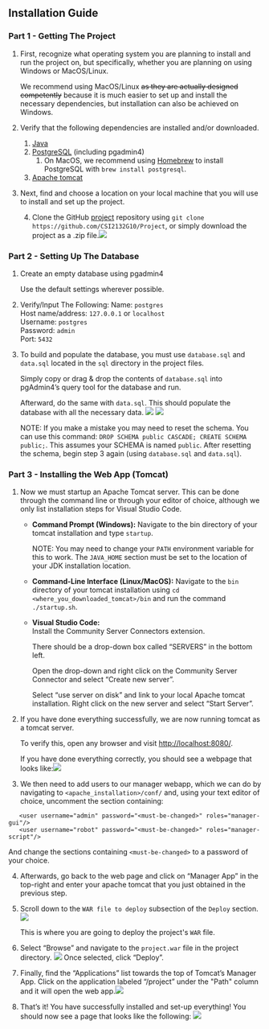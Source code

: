 ## Installation Guide
### Part 1 - Getting The Project
1. First, recognize what operating system you are planning to install and run the project on, but specifically, whether you are planning on using Windows or MacOS/Linux.
   
   We recommend using MacOS/Linux ~~as they are actually designed competently~~ because it is much easier to set up and install the necessary dependencies, but installation can also be achieved on Windows.
2. Verify that the following dependencies are installed and/or downloaded.
	1. [Java](https://www.java.com/en/download/help/download_options.html)
	2. [PostgreSQL](https://www.postgresql.org/download/) (including pgadmin4)
		1. On MacOS, we recommend using [Homebrew](https://brew.sh/) to install PostgreSQL with `brew install postgresql`.
	3. [Apache tomcat](https://tomcat.apache.org/download-10.cgi)
3. Next, find and choose a location on your local machine that you will use to install and set up the project. 
   
   4. Clone the GitHub [project](https://github.com/CSI2132G10/Project) repository using `git clone https://github.com/CSI2132G10/Project`, or simply download the project as a .zip file.![](https://lh7-us.googleusercontent.com/WpNtDpE_I48jbKId4C84Pe623oU_leACiNVJw5Fjjid88qR1LpLK9x5oZgyKtHpaIPHfFm9RVku2v-ILT6WCXQY4YMP6JrKlMNnfwxaxWvsBtwq3_MkJro6KHolGyjorJGcDwrnkDYH9zK0ex8CU9C0)
   
### Part 2 - Setting Up The Database
1. Create an empty database using pgadmin4  
   
   Use the default settings wherever possible.  
   
2. Verify/Input The Following:
   Name: `postgres`  
   Host name/address: `127.0.0.1` or `localhost`  
   Username: `postgres`  
   Password: `admin`  
   Port: `5432`
   
3. To build and populate the database, you must use `database.sql` and `data.sql` located in the `sql` directory in the project files.  
   
   Simply copy or drag & drop the contents of `database.sql` into pgAdmin4’s query tool for the database and run.  
   
   Afterward, do the same with `data.sql`. This should populate the database with all the necessary data.
   ![](https://lh7-us.googleusercontent.com/umxZ55rI9qhqhuBWsCC2gTE_cqK86FRXOoik7Rr6ts0T5G2QV1y4yiUW8svbC8OfN7afGYOVQeEQeYO_fKXag-5r-yzkh_PPQ1QGpsxMiqIKWEXrh7CjGi6i453Ko8GnY0jlBkoTEDytzbXleO0ftAE) ![](https://lh7-us.googleusercontent.com/LcoiNyIiN-b28QzZv-I9O3X5KSWvMjEjLHw7mO7IMHLvzClEAXZG0513baGegwp4fwzzfPgbByyivBx2i_-u06RIAS8iPrkAq-jI6gure4DD_NpSLVYNrjHGfY-DPgvWaJJMZZBdXdAo3pDj_TyVJL0)

   NOTE: If you make a mistake you may need to reset the schema. You can use this command: `DROP SCHEMA public CASCADE; CREATE SCHEMA public;`. This assumes your SCHEMA is named `public`. After resetting the schema, begin step 3 again (using `database.sql` and `data.sql`).

### Part 3 - Installing the Web App (Tomcat)
1. Now we must startup an Apache Tomcat server. This can be done through the command line or through your editor of choice, although we only list installation steps for Visual Studio Code.
	- **Command Prompt (Windows):**
	   Navigate to the bin directory of your tomcat installation and type `startup`.  
	   
	   NOTE: You may need to change your `PATH` environment variable for this to work. The `JAVA_HOME` section must be set to the location of your JDK installation location.  
	   
	- **Command-Line Interface (Linux/MacOS):** 
	   Navigate to the `bin` directory of your tomcat installation using `cd <where_you_downloaded_tomcat>/bin` and run the command `./startup.sh`.
	    
	- **Visual Studio Code:**  
	   Install the Community Server Connectors extension. 
	   
	   There should be a drop-down box called “SERVERS” in the bottom left. 
	   
	   Open the drop-down and right click on the Community Server Connector and select “Create new server”. 
	   
	   Select “use server on disk” and link to your local Apache tomcat installation. Right click on the new server and select “Start Server”.
2. If you have done everything successfully, we are now running tomcat as a tomcat server. 
   
   To verify this, open any browser and visit [http://localhost:8080/](http://localhost:8080/). 
   
   If you have done everything correctly, you should see a webpage that looks like:![](https://lh7-us.googleusercontent.com/skcWxVBn4uxPxG4QIlHW59wpHrsuJz6Fgxz8WUcJWhJiV4gijnUiWzbjaFDmv3AiQeLBJpw-GQt0kRGLiqSISZ9w4gsy0MdCbn2tt5nzP2c_dPu9wTcTWaHy6xJCuG0N7GjXCDTeeFMTk7xvapfZYGw)

3. We then need to add users to our manager webapp, which we can do by navigating to `<apache_installation>/conf/` and, using your text editor of choice, uncomment the section containing:
```
   <user username="admin" password="<must-be-changed>" roles="manager-gui"/>
   <user username="robot" password="<must-be-changed>" roles="manager-script"/>
```
   And change the sections containing `<must-be-changed>` to a password of your choice.

4. Afterwards, go back to the web page and click on “Manager App” in the top-right and enter your apache tomcat that you just obtained in the previous step.
   
5. Scroll down to the `WAR file to deploy` subsection of the `Deploy` section.  ![](https://lh7-us.googleusercontent.com/5HmfSyP5LriUuVTPi4yW1bYrFswjSwwpjlAT064DZJP1GpWaJXFdCSybCQctmcy137gz8I1KuGA6x4rMht34j6m0JKJpVcI5c2cRC0AHq4aI7gRWKwVjrYY7i5Vsk-G0AMh04aD7ViahvRYzqUXPYPA)
   
   This is where you are going to deploy the project's `WAR` file.
6. Select “Browse” and navigate to the `project.war` file in the project directory. ![](https://lh7-us.googleusercontent.com/5HmfSyP5LriUuVTPi4yW1bYrFswjSwwpjlAT064DZJP1GpWaJXFdCSybCQctmcy137gz8I1KuGA6x4rMht34j6m0JKJpVcI5c2cRC0AHq4aI7gRWKwVjrYY7i5Vsk-G0AMh04aD7ViahvRYzqUXPYPA)
   Once selected, click “Deploy”. 
   
7. Finally, find the “Applications” list towards the top of Tomcat’s Manager App. Click on the application labeled “/project” under the "Path" column and it will open the web app.![](https://lh7-us.googleusercontent.com/aTzXAT1a7OPBCkXWSHXrSoLtL3Kerz1UX7QQD3wUUshR5RlhbOgNHZN9x74lg1ctbGD4MIO3fkFlab_4OceWk9QSGn-hTatSpJdtCQ4367kUBOmD3zz9xrbgqzen8XmSO_o6kNvCBMteRyZyQyk5eNk)

8. That’s it! You have successfully installed and set-up everything! You should now see a page that looks like the following: ![](https://lh7-us.googleusercontent.com/7YcJrax0GND2c7xIhm1wdlBu0cy-irMcTSGHwKge61pXCKYw61ymgH5aruSAbJMefyChLUTw7Y4-b_Fj9bENC9HqlBRabqQQr9Ioww-PciN-JMAmOG0sjQTmZa4iZweH3R99pzh1Njsbvk4VGbDRAcQ)
